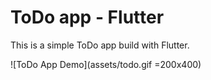 # ToDo app - Flutter

This is a simple ToDo app build with Flutter.

![ToDo App Demo](assets/todo.gif =200x400)
